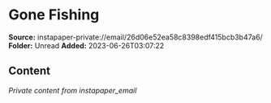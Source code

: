 # Gone Fishing

**Source:** instapaper-private://email/26d06e52ea58c8398edf415bcb3b47a6/
**Folder:** Unread
**Added:** 2023-06-26T03:07:22




## Content
*Private content from instapaper_email*
